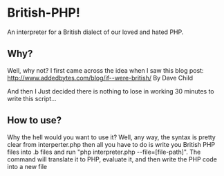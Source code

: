 British-PHP!
===========

An interpreter for a British dialect of our loved and hated PHP.

Why?
-------
Well, why not?
I first came across the idea when I saw this blog post:
http://www.addedbytes.com/blog/if--were-british/
By Dave Child

And then I Just decided there is nothing to lose in working 30 minutes to write this script...

How to use?
-------
Why the hell would you want to use it?
Well, any way, the syntax is pretty clear from interperter.php
then all you have to do is write you British PHP files into .b files and run "php interpreter.php --file=[file-path]".
The command will translate it to PHP, evaluate it, and then write the PHP code into a new file